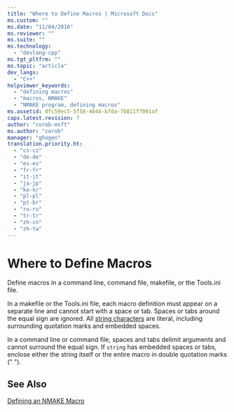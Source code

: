 ```yaml
---
title: "Where to Define Macros | Microsoft Docs"
ms.custom: ""
ms.date: "11/04/2016"
ms.reviewer: ""
ms.suite: ""
ms.technology: 
  - "devlang-cpp"
ms.tgt_pltfrm: ""
ms.topic: "article"
dev_langs: 
  - "C++"
helpviewer_keywords: 
  - "defining macros"
  - "macros, NMAKE"
  - "NMAKE program, defining macros"
ms.assetid: 0fc59ec5-5f58-4644-b7da-7b021f7001af
caps.latest.revision: 7
author: "corob-msft"
ms.author: "corob"
manager: "ghogen"
translation.priority.ht: 
  - "cs-cz"
  - "de-de"
  - "es-es"
  - "fr-fr"
  - "it-it"
  - "ja-jp"
  - "ko-kr"
  - "pl-pl"
  - "pt-br"
  - "ru-ru"
  - "tr-tr"
  - "zh-cn"
  - "zh-tw"
---
```

# Where to Define Macros
Define macros in a command line, command file, makefile, or the Tools.ini file.  
  
 In a makefile or the Tools.ini file, each macro definition must appear on a separate line and cannot start with a space or tab. Spaces or tabs around the equal sign are ignored. All [string characters](../build/defining-an-nmake-macro.md) are literal, including surrounding quotation marks and embedded spaces.  
  
 In a command line or command file, spaces and tabs delimit arguments and cannot surround the equal sign. If `string` has embedded spaces or tabs, enclose either the string itself or the entire macro in double quotation marks (" ").  
  
## See Also  
 [Defining an NMAKE Macro](../build/defining-an-nmake-macro.md)
